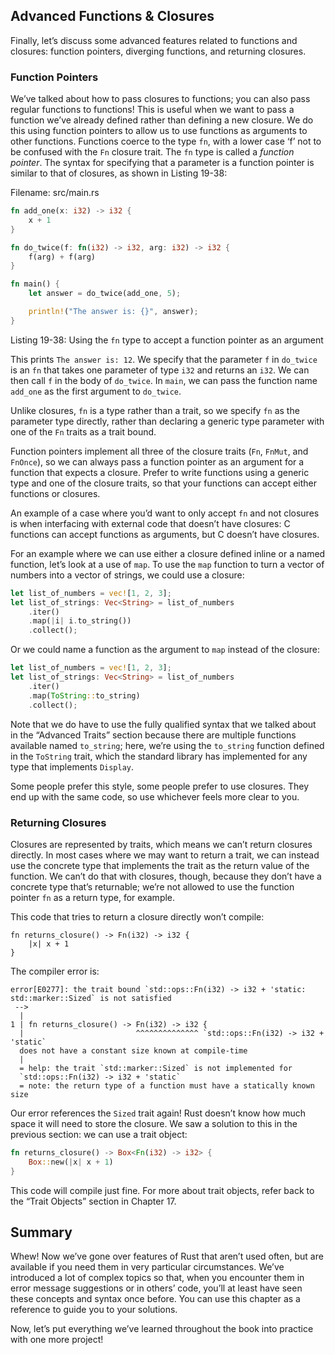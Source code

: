 ## Advanced Functions & Closures

Finally, let’s discuss some advanced features related to functions and
closures: function pointers, diverging functions, and returning closures.

### Function Pointers

<!-- Maybe give an example of when we'd want to use this? -->
<!-- Added a short sentence, but we discuss interfacing with languages that
don't have closures below, which I don't think makes sense until we define how
function pointers are different than closures... /Carol -->

We’ve talked about how to pass closures to functions; you can also pass regular
functions to functions! This is useful when we want to pass a function we’ve
already defined rather than defining a new closure. We do this using function
pointers to allow us to use functions as arguments to other functions.
Functions coerce to the type `fn`, with a lower case ‘f’ not to be confused
with the `Fn` closure trait. The `fn` type is called a *function pointer*. The
syntax for specifying that a parameter is a function pointer is similar to that
of closures, as shown in Listing 19-38:

<span class="filename">Filename: src/main.rs</span>

```rust
fn add_one(x: i32) -> i32 {
    x + 1
}

fn do_twice(f: fn(i32) -> i32, arg: i32) -> i32 {
    f(arg) + f(arg)
}

fn main() {
    let answer = do_twice(add_one, 5);

    println!("The answer is: {}", answer);
}
```

<span class="caption">Listing 19-38: Using the `fn` type to accept a function
pointer as an argument</span>

This prints `The answer is: 12`. We specify that the parameter `f` in
`do_twice` is an `fn` that takes one parameter of type `i32` and returns an
`i32`. We can then call `f` in the body of `do_twice`. In `main`, we can pass
the function name `add_one` as the first argument to `do_twice`.

Unlike closures, `fn` is a type rather than a trait, so we specify `fn` as the
parameter type directly, rather than declaring a generic type parameter with
one of the `Fn` traits as a trait bound.

Function pointers implement all three of the closure traits (`Fn`, `FnMut`, and
`FnOnce`), so we can always pass a function pointer as an argument for a
function that expects a closure. Prefer to write functions using a generic type
and one of the closure traits, so that your functions can accept either
functions or closures.

An example of a case where you’d want to only accept `fn` and not closures is
when interfacing with external code that doesn’t have closures: C functions can
accept functions as arguments, but C doesn’t have closures.

For an example where we can use either a closure defined inline or a named
function, let’s look at a use of `map`. To use the `map` function to turn a
vector of numbers into a vector of strings, we could use a closure:

```rust
let list_of_numbers = vec![1, 2, 3];
let list_of_strings: Vec<String> = list_of_numbers
    .iter()
    .map(|i| i.to_string())
    .collect();
```

Or we could name a function as the argument to `map` instead of the closure:

```rust
let list_of_numbers = vec![1, 2, 3];
let list_of_strings: Vec<String> = list_of_numbers
    .iter()
    .map(ToString::to_string)
    .collect();
```

Note that we do have to use the fully qualified syntax that we talked about in
the “Advanced Traits” section because there are multiple functions available
named `to_string`; here, we’re using the `to_string` function defined in the
`ToString` trait, which the standard library has implemented for any type that
implements `Display`.

Some people prefer this style, some people prefer to use closures. They end up
with the same code, so use whichever feels more clear to you.

### Returning Closures

Closures are represented by traits, which means we can’t return closures
directly. In most cases where we may want to return a trait, we can instead use
the concrete type that implements the trait as the return value of the
function. We can’t do that with closures, though, because they don’t have a
concrete type that’s returnable; we’re not allowed to use the function pointer
`fn` as a return type, for example.

This code that tries to return a closure directly won’t compile:

```rust,ignore
fn returns_closure() -> Fn(i32) -> i32 {
    |x| x + 1
}
```

The compiler error is:

```text
error[E0277]: the trait bound `std::ops::Fn(i32) -> i32 + 'static:
std::marker::Sized` is not satisfied
 -->
  |
1 | fn returns_closure() -> Fn(i32) -> i32 {
  |                         ^^^^^^^^^^^^^^ `std::ops::Fn(i32) -> i32 + 'static`
  does not have a constant size known at compile-time
  |
  = help: the trait `std::marker::Sized` is not implemented for
  `std::ops::Fn(i32) -> i32 + 'static`
  = note: the return type of a function must have a statically known size
```

Our error references the `Sized` trait again! Rust doesn’t know how much space
it will need to store the closure. We saw a solution to this in the previous
section: we can use a trait object:

```rust
fn returns_closure() -> Box<Fn(i32) -> i32> {
    Box::new(|x| x + 1)
}
```

This code will compile just fine. For more about trait objects, refer back to
the “Trait Objects” section in Chapter 17.

## Summary

Whew! Now we’ve gone over features of Rust that aren’t used often, but are
available if you need them in very particular circumstances. We’ve introduced a
lot of complex topics so that, when you encounter them in error message
suggestions or in others’ code, you’ll at least have seen these concepts and
syntax once before. You can use this chapter as a reference to guide you to
your solutions.

Now, let’s put everything we’ve learned throughout the book into practice with
one more project!
